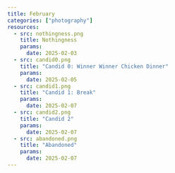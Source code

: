 ```yaml
---
title: February
categories: ["photography"]
resources:
  - src: nothingness.png
    title: Nothingness
    params:
      date: 2025-02-03
  - src: candid0.png
    title: "Candid 0: Winner Winner Chicken Dinner"
    params:
      date: 2025-02-05
  - src: candid1.png
    title: "Candid 1: Break"
    params:
      date: 2025-02-07
  - src: candid2.png
    title: "Candid 2"
    params:
      date: 2025-02-07
  - src: abandoned.png
    title: "Abandoned"
    params:
      date: 2025-02-07
---
```

